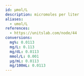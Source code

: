 ```yaml
---
id: μmol/L
description: micromoles per liter
aliases:
  - umol/L
references:
  - https://unitslab.com/node/44
conversions:
  mg%: 0.0113
  mg/L: 0.113
  mg/dL: 0.0113
  mmol/L: 0.001
  µg/mL: 0.0113
  mg/100mL: 0.0113
---
```

